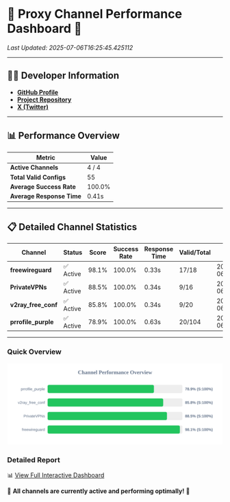 # 🌟 Proxy Channel Performance Dashboard 🌟

_Last Updated: 2025-07-06T16:25:45.425112_

---

## 👩‍💻 Developer Information

- **[GitHub Profile](https://github.com/4n0nymou3)**  
- **[Project Repository](https://github.com/4n0nymou3/multi-proxy-config-fetcher)**  
- **[X (Twitter)](https://x.com/4n0nymou3)**  

---

## 📊 Performance Overview

| Metric                | Value       |
|-----------------------|-------------|
| **Active Channels**   | 4 / 4       |
| **Total Valid Configs** | 55          |
| **Average Success Rate** | 100.0%      |
| **Average Response Time** | 0.41s       |

---

## 📋 Detailed Channel Statistics

| Channel          | Status     | Score  | Success Rate | Response Time | Valid/Total | Last Success               |
|------------------|------------|--------|--------------|---------------|-------------|----------------------------|
| **freewireguard**  | ✅ Active  | 98.1%  | 100.0% | 0.33s         | 17/18       | 2025-07-06T16:25:45.423220 |
| **PrivateVPNs**  | ✅ Active  | 88.5%  | 100.0% | 0.34s         | 9/16       | 2025-07-06T16:25:45.065706 |
| **v2ray_free_conf**  | ✅ Active  | 85.8%  | 100.0% | 0.34s         | 9/20       | 2025-07-06T16:25:44.687016 |
| **prrofile_purple**  | ✅ Active  | 78.9%  | 100.0% | 0.63s         | 20/104       | 2025-07-06T16:25:44.313462 |

---

### Quick Overview
<div align="center">
  <a href="https://raw.githubusercontent.com/nullluser/NullRepo/refs/heads/main/assets/channel_stats_chart.svg">
    <img src="https://raw.githubusercontent.com/nullluser/NullRepo/refs/heads/main/assets/channel_stats_chart.svg" alt="Source Performance Statistics" width="800">
  </a>
</div>

### Detailed Report
📊 [View Full Interactive Dashboard](https://htmlpreview.github.io/?https://github.com/nullluser/NullRepo/blob/main/assets/performance_report.html)

🎉 **All channels are currently active and performing optimally!** 🎉
